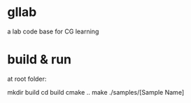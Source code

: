 gllab
=====

a lab code base for CG learning

build & run
=====

at root folder:

mkdir build
cd build
cmake ..
make
./samples/[Sample Name]